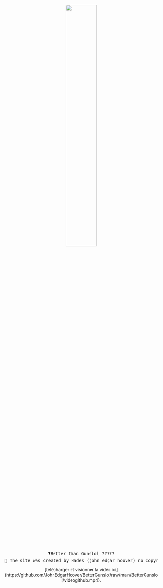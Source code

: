 <div align="center">
<img src="https://readme-typing-svg.demolab.com/?font=Roboto+Slab&pause=1000&color=0e37eff&center=true&random=true&lines=Better+Guns+lol;%26+Full,+Javascript,+Html,+CSS" width="45%" />
<br><br>
<pre>
❓Better than Gunslol ?????
📢 The site was created by Hades (john_edgar_hoover) no copyright please.
</pre>
[télécharger et visionner la vidéo ici](https://github.com/JohnEdgarHoover/BetterGunslol/raw/main/BetterGunslol/videogithub.mp4).
</div>

